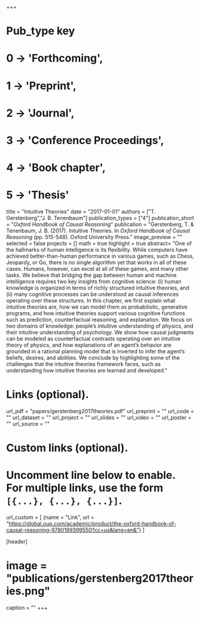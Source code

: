 +++
# Pub_type key
# 0 -> 'Forthcoming',
# 1 -> 'Preprint',
# 2 -> 'Journal',
# 3 -> 'Conference Proceedings',
# 4 -> 'Book chapter',
# 5 -> 'Thesis'

title = "Intuitive Theories"
date = "2017-01-01"
authors = ["T. Gerstenberg","J. B. Tenenbaum"]
publication_types = ["4"]
publication_short = "_Oxford Handbook of Causal Reasoning_"
publication = "Gerstenberg, T. & Tenenbaum, J. B. (2017). Intuitive Theories. In _Oxford Handbook of Causal Reasoning_ (pp. 515-548). Oxford University Press."
image_preview = ""
selected = false
projects = []
math = true
highlight = true
abstract= "One of the hallmarks of human intelligence is its flexibility. While computers have achieved better-than-human performance in various games, such as Chess, Jeopardy, or Go, there is no single algorithm yet that works in all of these cases. Humans, however, can excel at all of these games, and many other tasks. We believe that bridging the gap between human and machine intelligence requires two key insights from cognitive science: (i) human knowledge is organized in terms of richly structured intuitive theories, and (ii) many cognitive processes can be understood as causal inferences operating over these structures. In this chapter, we first explain what intuitive theories are, how we can model them as probabilistic, generative programs, and how intuitive theories support various cognitive functions such as prediction, counterfactual reasoning, and explanation. We focus on two domains of knowledge: people’s intuitive understanding of physics, and their intuitive understanding of psychology. We show how causal judgments can be modeled as counterfactual contrasts operating over an intuitive theory of physics, and how explanations of an agent’s behavior are grounded in a rational planning model that is inverted to infer the agent’s beliefs, desires, and abilities. We conclude by highlighting some of the challenges that the intuitive theories framework faces, such as understanding how intuitive theories are learned and developed."

# Links (optional).
url_pdf = "papers/gerstenberg2017theories.pdf"
url_preprint = ""
url_code = ""
url_dataset = ""
url_project = ""
url_slides = ""
url_video = ""
url_poster = ""
url_source = ""

# Custom links (optional).
#   Uncomment line below to enable. For multiple links, use the form `[{...}, {...}, {...}]`.
url_custom = [
{name = "Link", url = "https://global.oup.com/academic/product/the-oxford-handbook-of-causal-reasoning-9780199399550?cc=us&lang=en&"}
]

[header]
# image = "publications/gerstenberg2017theories.png"
caption = ""
+++